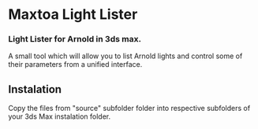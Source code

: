 # Maxtoa Light Lister
### Light Lister for Arnold in 3ds max.
A small tool which will allow you to list Arnold lights and control some of their parameters from a unified interface.

## Instalation
Copy the files from "source" subfolder folder into respective subfolders of your 3ds Max instalation folder.
